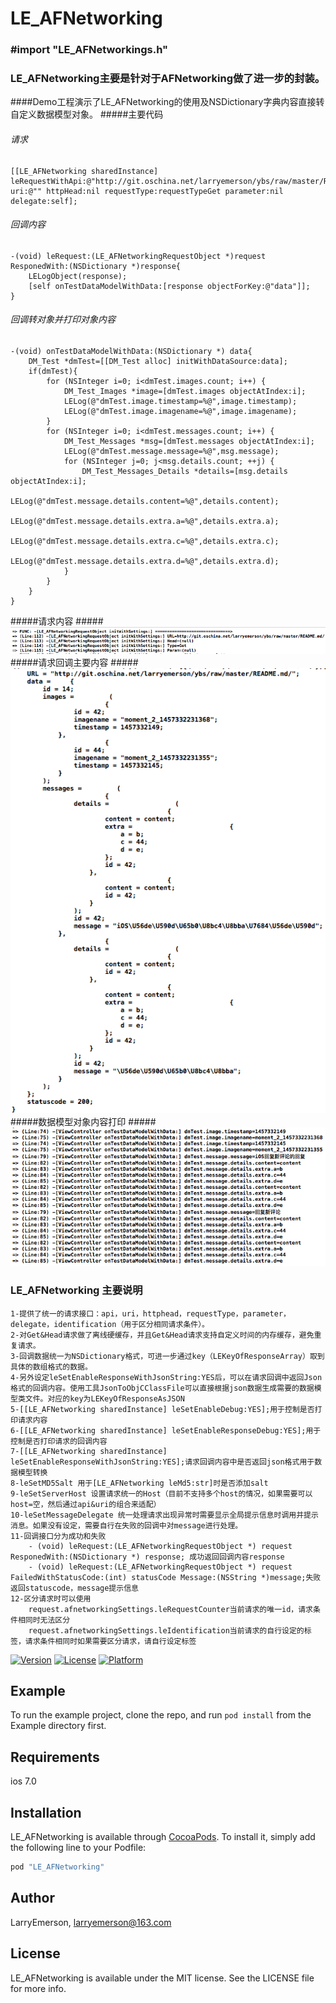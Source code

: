 # LE_AFNetworking

### #import "LE_AFNetworkings.h"
### LE_AFNetworking主要是针对于AFNetworking做了进一步的封装。

####Demo工程演示了LE_AFNetworking的使用及NSDictionary字典内容直接转自定义数据模型对象。
#####主要代码
###### 请求 
    [[LE_AFNetworking sharedInstance] leRequestWithApi:@"http://git.oschina.net/larryemerson/ybs/raw/master/README.md" uri:@"" httpHead:nil requestType:requestTypeGet parameter:nil delegate:self];
###### 回调内容 
    -(void) leRequest:(LE_AFNetworkingRequestObject *)request ResponedWith:(NSDictionary *)response{
        LELogObject(response);
        [self onTestDataModelWithData:[response objectForKey:@"data"]];
    }
###### 回调转对象并打印对象内容
    -(void) onTestDataModelWithData:(NSDictionary *) data{
        DM_Test *dmTest=[[DM_Test alloc] initWithDataSource:data];
        if(dmTest){
            for (NSInteger i=0; i<dmTest.images.count; i++) {
                DM_Test_Images *image=[dmTest.images objectAtIndex:i];
                LELog(@"dmTest.image.timestamp=%@",image.timestamp);
                LELog(@"dmTest.image.imagename=%@",image.imagename);
            }
            for (NSInteger i=0; i<dmTest.messages.count; i++) {
                DM_Test_Messages *msg=[dmTest.messages objectAtIndex:i];
                LELog(@"dmTest.message.message=%@",msg.message);
                for (NSInteger j=0; j<msg.details.count; ++j) {
                    DM_Test_Messages_Details *details=[msg.details objectAtIndex:i];
                    LELog(@"dmTest.message.details.content=%@",details.content);
                    LELog(@"dmTest.message.details.extra.a=%@",details.extra.a);
                    LELog(@"dmTest.message.details.extra.c=%@",details.extra.c);
                    LELog(@"dmTest.message.details.extra.d=%@",details.extra.d);
                }
            }
        }
    }
#####请求内容
#####![](https://github.com/LarryEmerson/LE_AFNetworking/blob/master/Example/IMG/LE_AFNetworkingRequestLog.png)
#####请求回调主要内容
#####![](https://github.com/LarryEmerson/LE_AFNetworking/blob/master/Example/IMG/LE_AFNetworkingResponseLog.png)
#####数据模型对象内容打印
#####![](https://github.com/LarryEmerson/LE_AFNetworking/blob/master/Example/IMG/LE_AFNetworkingTestLog.png)

### LE_AFNetworking 主要说明

```
1-提供了统一的请求接口：api，uri，httphead，requestType，parameter，delegate，identification（用于区分相同请求条件）。
2-对Get&Head请求做了离线硬缓存，并且Get&Head请求支持自定义时间的内存缓存，避免重复请求。
3-回调数据统一为NSDictionary格式，可进一步通过key（LEKeyOfResponseArray）取到具体的数组格式的数据。
4-另外设定leSetEnableResponseWithJsonString:YES后，可以在请求回调中返回Json格式的回调内容。使用工具JsonToObjCClassFile可以直接根据json数据生成需要的数据模型类文件。对应的key为LEKeyOfResponseAsJSON
5-[[LE_AFNetworking sharedInstance] leSetEnableDebug:YES];用于控制是否打印请求内容
6-[[LE_AFNetworking sharedInstance] leSetEnableResponseDebug:YES];用于控制是否打印请求的回调内容
7-[[LE_AFNetworking sharedInstance] leSetEnableResponseWithJsonString:YES];请求回调内容中是否返回json格式用于数据模型转换
8-leSetMD5Salt 用于[LE_AFNetworking leMd5:str]时是否添加salt
9-leSetServerHost 设置请求统一的Host（目前不支持多个host的情况，如果需要可以host=空，然后通过api&uri的组合来适配）
10-leSetMessageDelegate 统一处理请求出现异常时需要显示全局提示信息时调用并提示消息。如果没有设定，需要自行在失败的回调中对message进行处理。
11-回调接口分为成功和失败
    - (void) leRequest:(LE_AFNetworkingRequestObject *) request ResponedWith:(NSDictionary *) response; 成功返回回调内容response
    - (void) leRequest:(LE_AFNetworkingRequestObject *) request FailedWithStatusCode:(int) statusCode Message:(NSString *)message;失败返回statuscode，message提示信息
12-区分请求时可以使用
    request.afnetworkingSettings.leRequestCounter当前请求的唯一id，请求条件相同时无法区分 
    request.afnetworkingSettings.leIdentification当前请求的自行设定的标签，请求条件相同时如果需要区分请求，请自行设定标签
```
[![Version](https://img.shields.io/cocoapods/v/LE_AFNetworking.svg?style=flat)](http://cocoapods.org/pods/LE_AFNetworking)
[![License](https://img.shields.io/cocoapods/l/LE_AFNetworking.svg?style=flat)](http://cocoapods.org/pods/LE_AFNetworking)
[![Platform](https://img.shields.io/cocoapods/p/LE_AFNetworking.svg?style=flat)](http://cocoapods.org/pods/LE_AFNetworking)

## Example

To run the example project, clone the repo, and run `pod install` from the Example directory first.

## Requirements
ios 7.0
## Installation

LE_AFNetworking is available through [CocoaPods](http://cocoapods.org). To install
it, simply add the following line to your Podfile:

```ruby
pod "LE_AFNetworking"
```

## Author

LarryEmerson, larryemerson@163.com

## License

LE_AFNetworking is available under the MIT license. See the LICENSE file for more info.


